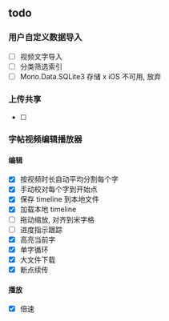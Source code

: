 ## todo


### 用户自定义数据导入
- [ ] 视频文字导入
- [ ] 分类筛选索引
- [ ] Mono.Data.SQLite3 存储 x iOS 不可用, 放弃

### 上传共享
- [ ] 

### 字帖视频编辑播放器
#### 编辑
- [x] 按视频时长自动平均分割每个字
- [x] 手动校对每个字到开始点
- [x] 保存 timeline 到本地文件
- [x] 加载本地 timeline 
- [ ] 拖动缩放, 对齐到米字格
- [ ] 进度指示跟踪
- [x] 高亮当前字
- [x] 单字循环
- [x] 大文件下载
- [x] 断点续传

#### 播放
- [x] 倍速
